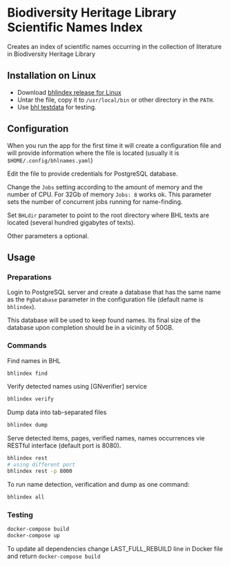 # Biodiversity Heritage Library Scientific Names Index

Creates an index of scientific names occurring in the collection of literature
in Biodiversity Heritage Library

## Installation on Linux

- Download [bhlindex release for Linux][bhlindex-linux]
- Untar the file, copy it to `/usr/local/bin` or other directory in the `PATH`.
- Use [bhl testdata][bhl-test] for testing.

## Configuration

When you run the app for the first time it will create a configuration file and
will provide information where the file is located (usually it is
`$HOME/.config/bhlnames.yaml`)

Edit the file to provide credentials for PostgreSQL database.

Change the `Jobs` setting according to the amount of memory and the number
of CPU. For 32Gb of memory `Jobs: 8` works ok. This parameter sets the number
of concurrent jobs running for name-finding.

Set `BHLdir` parameter to point to the root directory where BHL texts are
located (several hundred gigabytes of texts).

Other parameters a optional.

## Usage

### Preparations

Login to PostgreSQL server and create a database that has the same name as the
`PgDatabase` parameter in the configuration file (default name is `bhlindex`).

This database will be used to keep found names. Its final size of the database
upon completion should be in a vicinity of 50GB.

### Commands

Find names in BHL

```bash
bhlindex find
```

Verify detected names using [GNverifier] service

```bash
bhlindex verify
```

Dump data into tab-separated files

```bash
bhlindex dump
```

Serve detected items, pages, verified names, names occurrences vie RESTful
interface (default port is 8080).

```bash
bhlindex rest
# using different port
bhlindex rest -p 8000
```

To run name detection, verification and dump as one command:

```bash
bhlindex all
```

### Testing

```bash
docker-compose build
docker-compose up
```

To update all dependencies change LAST_FULL_REBUILD line in Docker file and
return `docker-compose build`

[bhlindex-mac]: https://github.com/gnames/bhlindex/releases/download/v0.1.0/bhlindex-0.1.0-mac.tar.gz
[bhlindex-linux]: https://github.com/gnames/bhlindex/releases/download/v0.1.0/bhlindex-0.1.0-linux.tar.gz
[bhl-test]: https://github.com/gnames/bhlindex/releases/download/v0.1.0/bhl-testdata.tar.gz
[readme]: https://github.com/gnames/bhlindex/tree/master/bhlindex

